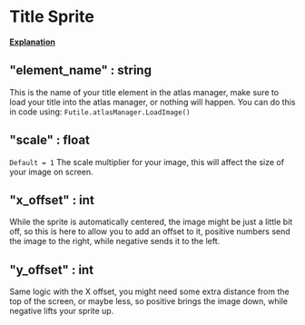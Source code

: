 # Title Sprite

[__Explanation__](https://oxyaine.github.io/RainWorldBestiary/articles/structure.html#title-sprite)

## "element_name" : string
This is the name of your title element in the atlas manager, make sure to load your title into the atlas manager, or nothing will happen.
You can do this in code using: `Futile.atlasManager.LoadImage()`

## "scale" : float
`Default = 1`
The scale multiplier for your image, this will affect the size of your image on screen.

## "x_offset" : int
While the sprite is automatically centered, the image might be just a little bit off, so this is here to allow you to add an offset to it, positive numbers send the image to the right, while negative sends it to the left.

## "y_offset" : int
Same logic with the X offset, you might need some extra distance from the top of the screen, or maybe less, so positive brings the image down, while negative lifts your sprite up.